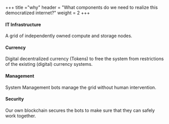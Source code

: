 +++
title ="why"
header = "What components do we need to realize this democratized internet?"
weight = 2
+++


#### IT Infrastructure

A grid of independently owned compute and storage nodes.

#### Currency

Digital decentralized currency (Tokens) to free the system from restrictions of the existing (digital) currency systems.

#### Management

System Management bots manage the grid without human intervention.

#### Security

Our own blockchain secures the bots to make sure that they can safely work together.
